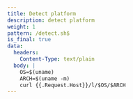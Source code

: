 ```yaml
---
title: Detect platform
description: detect platform
weight: 1
pattern: /detect.sh$
is_final: true
data:
  headers:
    Content-Type: text/plain
  body: |
    OS=$(uname)
    ARCH=$(uname -m)
    curl {{.Request.Host}}/l/$OS/$ARCH
---
```

